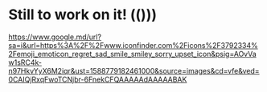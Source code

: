 Still to work on it! (()))
=========================

https://www.google.md/url?sa=i&url=https%3A%2F%2Fwww.iconfinder.com%2Ficons%2F3792334%2Femoji_emoticon_regret_sad_smile_smiley_sorry_upset_icon&psig=AOvVaw1sRC4k-n97HkvYyX6M2iqr&ust=1588779182461000&source=images&cd=vfe&ved=0CAIQjRxqFwoTCNjbr-6FnekCFQAAAAAdAAAAABAK
